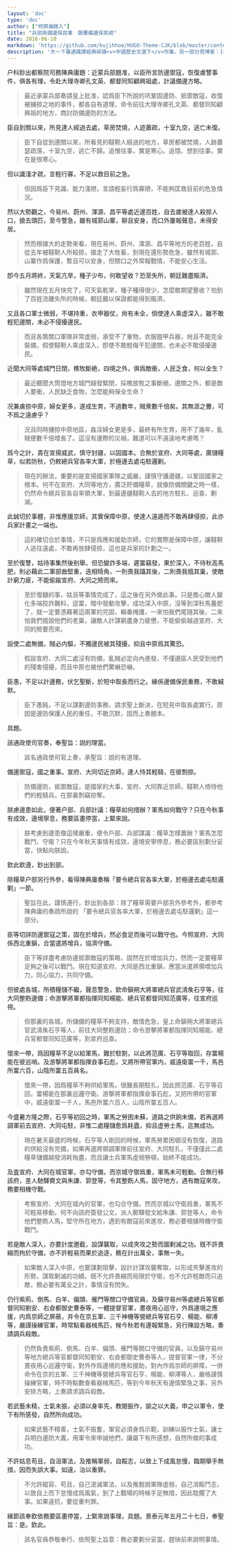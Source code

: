 ```yaml
---
layout: 'doc'
type: 'doc'
author: ["柯棋瀚錄入"]
title: "兵部爲備邊保民事　題覆備邊保民疏"
date: 2016-06-10
markdown: 'https://github.com/kujihhoe/HUGO-Theme-CJK/blob/master/content/doc/02-題覆備邊保民疏.md'
description: '大一下㫷通識課經典硏讀<v>中國歷史文選下</v>作業。另一部分見博客：[小議宣府、大同的戰略地位](/155/)。此爲句讀、翻譯部分，出自<v>明實錄</v>'
---
```


户科鈔出都察院司務陳典庸題：近蒙兵部題准，以臣所言防邊禦寇，恢復虜讐事件，俱各有理，令赴大理寺卿孔文英、都督同知顧興祖處，計議備邊方略。

> 最近承蒙兵部奏請皇上批准，認爲臣下所說的巩鞏固邊防、抵禦敵寇，收復被擄掠之地的事件，都各自有道理，命令前往大理寺卿孔文英、都督同知顧興祖的地方，商討防備邊防的方法。

臣自到關以來，所見達人經過去處，草房焚燒，人迹蕭疏，十室九空，逃亡未復。

> 臣下自從到邊關以來，所看見的韃靼人經過的地方，草房都被焚燒，人跡蕭瑟疏落，十室九空，逃亡不歸。追惟往事，實是寒心。追憶、想到往事，實在是很寒心。

但以識淺才疏，言輕行寡，不足以救目前之急。

> 但因爲臣下見識、能力淺陋，言語輕妄行爲寡陋，不能夠匡救目前的危急情況。

然以大勢觀之，今易州、蔚州、渾源、昌平等處近邊百姓，自去歲被達人殺掠人口，搶去頭匹，至今警急，雖有城郭山寨，聊且安身，而口外屢報聲息，未得安居。

> 然而根據大的走勢來看，現在易州、蔚州、渾源、昌平等地方的老百姓，自從去年被韃靼人所殺掠，搶走了大牲畜，到現在還形勢危急，雖然有城郭、山寨作爲保護，暫且可以安身，但關口之外常報戰情，不能安心生活。

卽今五月將終，天氣亢旱，種子少布，何敢望收？恐至失所，朝廷難盡賑濟。

> 雖然現在五月快完了，可天氣乾旱，種子種得很少，怎麼敢期望豐收？怕到了百姓流離失所的時候，朝廷難以保證都能得到賑濟。

又且各口軍士微弱，不堪持重，衣甲器仗，尙有未全，倘使達人乘虚深入，雖不敢輕犯邊關，未必不侵擾邊民。

> 而且各箇關口軍隊非常虛弱，承受不了重物，衣服鎧甲兵器，尙且不能完全裝備，假使韃靼人乘虛深入，卽使不敢輕侮干犯邊關，也未必不敢侵擾邊民。

近聞大同等處城門日閉，樵牧斷絶，四境之外，俱爲敵衝，人民乏食，何以全生？

> 最近聽聞大筒燈地方城門越發緊閉，採樵放牧之事斷絕，邊關之外，都是敵人要衝，人民缺乏食物，怎麼能夠保全生命？

况兼虜掠中原，婦女更多，遂成生育，不過數年，賊衆數千倍矣。其無涯之釁，可不爲之遠慮乎？

> 況且同時擄掠中原地區，姦淫婦女更是多，最終有所生育，用不了幾年，亂賊便數千倍增長了。這沒有邊際的災禍，難道可以不遠遠地考慮嗎？

爲今之計，貴在宣揚威武，慎守封疆，以固國本。合無於宣府、大同等處，廣儲糧草，似若防秋，仍敕總兵官各率大軍，於極邊去處屯駐邏剿。

> 現在的辦法，重要的是宣揚國家軍隊之威嚴，謹慎守護邊疆，以鞏固國家之根本。何不在宣府、大同等地方，廣泛貯備糧草，就像防備關鍵之時一樣，仍然命令總兵官各自率領大軍，到最邊疆韃靼人去的地方駐扎、巡查、剿滅。

此誠切於事體，非惟應援京師，其實保障中原，使達人遠遁而不敢再肆侵掠，此亦兵家計畫之一端也。

> 這的確切合於事情，不只是爲應和援助京師，它的實際是保障中原，讓韃靼人逃往遠處，不敢再放肆侵掠，這也是兵家的計劃之一。

至於復讐，姑待事集然後别舉。但恐變詐多端，遲畱竊發，果於深入，不待秋高馬肥，則必藉此二軍部曲堅重，迭相犄角，一則畏我躡其後，二則畏我搗其巢，使敵計窮力疲，不能偷踰宣府、大同之險而來。

> 至於復讎的事，姑且等事情完成了，這之後在另外做此事。只是擔心敵人變化多端狡詐難料，逗畱，暗中發動攻擊，成功深入中原，沒等到深秋馬養肥了，就一定要憑藉著這兩軍的完固，輪番掩護，一來怕我們尾隨其後，二來怕我們搗毀他們的老巢，讓敵人計謀窮盡身力疲憊，不能偷偷越過宣府、大同的險要而來。

設使二處無備，賊必内驅，不獨邊民被其殘擾，抑且中原爲其驚恐。

> 假設宣府、大同二處沒有防備，亂賊必定向內進發，不僅邊區人民受到他們的殘害侵擾，而且中原也被他們驚嚇恐嚇。

臣愚，不足以計邊務，伏乞聖斷，於短中取長而行之。緣係邊備保民重務，不敢緘默。

> 臣下愚鈍，不足以謀劃邊防事務，請求聖上斷決，在短見中取長處實行。原因是邊防保護人民的重任，不敢沉默，因而上奏題本。

具題。

該通政使司官奏，奉聖旨：説的理當。

> 該名通政使司官上奏，承聖旨：說的有道理。

備邊禦寇，國之重事。宣府、大同切近京師，達人恃其輕騎，在彼剽掠。

> 防備邊防，抵禦敵寇，是國家的大事，宣府、大同靠近京師，韃靼人倚恃他們的輕騎兵，在那裏剽竊掠奪。

朕慮邊患如此，便著户部、兵部計議：糧草如何措辦？軍馬如何戰守？只在今秋事有成效，邊境寧息，務要區畫停當，上緊來說。

> 朕考慮到邊患像這樣嚴重，便令戶部、兵部謀議：糧草怎樣置辦？軍馬怎麼戰鬥、守衛？只在今年秋天事情有成效，邊境安寧停息，務必要區别劃分妥當，快點向朕說。

欽此欽遵，鈔出到部。

除糧草户部另行外參，看得陳典庸奏稱「要令總兵官各率大軍，於極邊去處屯駐邏剿」一節。

> 聖旨在此，謹慎遵行，鈔出到各部：除了糧草需要戶部另外參考外，都參考陳典庸的奏疏所說的 「要令總兵官各率大軍，於極邊去處屯駐邏剿」這一部分。

臣等切詳防邊禦寇之策，固在於增兵，然必食足而後可以戰守也。今照宣府、大同係西北重鎭，合當遣將增兵，協濟守備。

> 臣下等詳盡考慮防邊抵禦敵寇的策略，固然在於增加兵力，然而一定要糧草足夠之後可以戰鬥。現在知道宣府、大同是西北重鎭，應當派遣將領增加兵力，同心協力，共同守備。

但彼處各城，所積糧儲不繼，聲息警急，欽命鎭朔大將軍總兵官武淸矦石亨等，往大同整飭邊備；命游擊將軍都指揮同知楊能、總兵官都督同知范廣等，往宣府巡視。

> 但那裏的各城，所儲備的糧草不夠支持，敵情危急，皇上命鎭朔大將軍總兵官武淸矦石亨等人，前往大同整飭邊防；命令游擊將軍都指揮同知楊能、總兵官都督同知范廣等，到宣府巡查。

懷來一帶，爲因糧草不足以給軍馬，難於駐劄，以此將范廣、石亨等取回，存畱楊能在彼巡哨。及游撃將軍都指揮僉事石彪，又將所帶官軍内，威遠衛畱一千，馬邑所畱六百，山陰所畱五百員名。

> 懷來一帶，因爲糧草不夠供給軍馬，很難長期駐扎，因此把范廣、石亨等召回，畱楊能在那裏巡邏守衛。游撃將軍都指揮僉事石彪，又把所帶的官軍中，威遠衛畱一千人，馬邑所畱六百人，山陰所畱五百人。

今盛暑方隆之際，石亨等初回之時，軍馬之勞困未蘇，道路之供餉未備，若再選將調軍前去宣府、大同屯駐，非惟二處糧儲愈爲耗蠹，抑且虚勞士馬，迄無成功。

> 現在暑天最盛的時候，石亨等人剛回的時候，軍馬勞累困頓沒有恢復，道路的供給沒有完備，如果再選將領調軍隊前往宣府、大同駐扎，不僅僅此二處糧草儲備越發消耗殆盡，而且讓士兵軍馬虛弱勞頓，始終不能成功。

及査宣府、大同在城官軍，亦勾守備，而京城守禦爲重，軍馬未可輕動。合無行移該府，差人馳驛賚文與朱謙、郭登等，令其整飭人馬，固守地方，遇有敵寇來攻，務要相機守戰。

> 考察宣府、大同在城內的官軍，也勾合守備，然而京城以守衛爲重，軍馬不可輕易移動。何不向該府簽發公文，派人郵驛發文給朱謙、郭登等人，命令他們整飭人馬，堅守所在地方，遇到有敵寇前來進攻，務必要根據時機守衛戰鬥。

若是敵人深入，亦要計度邀截，設謀襲取，以成夾攻之勢而圖剿滅之功。旣不許畏縮而拘於守備，亦不許輕易而果於追逐，務在計出萬全，事無一失。

> 如果敵人深入中原，也要謀劃阻擊，設計計謀攻襲奪取，以形成夾擊進攻的形勢，謀取剿滅的功績。旣不允許畏縮而局限於守衛，也不允許輕敵而只追敵，務必要有萬全之計，事情沒有閃失。

仍行紫荊、倒馬、白羊、偏頭、雁門等關口守備官員，及鎭守易州等處總兵等官都督同知劉安、右僉都御史曹泰等，一體提督官軍，晝夜用心巡守，外爲邊境之應援，内爲京師之屏蔽，并令在京五軍、三千神機等營總兵等官石亨、楊能、柳溥等，嚴謹操練官軍，時常點看器械馬匹，候今秋若有邊報緊急，另行陳設方略，奏請調兵殺敵。

> 仍然負責紫荊、倒馬、白羊、偏頭、雁門等關口守備的官員，以及鎭守易州等地方總兵等官都督同知劉安、右僉都御史曹泰等人，提督官軍一律，不分晝夜用心巡邏守衛，對外作爲邊境的應和援助，對內作爲京師的屏障，一併命令在京的五軍、三千神機等營總兵等官石亨、楊能、柳溥等人，嚴格謹慎操練官軍，時不時點數查看器械馬匹，等到今年秋天有邊情緊急之事，另外安排方略，上奏請求調兵殺敵。

若武藝未精，士氣未振，必須以身率先，教閱振作，諭之以大義，申之以軍令，使下有所感發，自然所向成功。

> 如果武藝不精善，士氣不振奮，軍官必須身爲示範，訓練以振作士氣，讓士兵明白邊防大義，用軍令來申誡他們，讓屬下有所感想，自然所做的事成功。

不許姑息苟且，自沮軍法，及推稱軍弱，自餒志，以致上下成風怠慢，臨期舉手無措，因而失誤大事。如違，治以重罪。

> 不允許縱容、苟且，自己泯滅軍法，以及推脫說軍隊虛弱，自己消餒鬥志，以致自上而下怠慢成爲風氣，到了上戰場的時候手足無措，因此耽擱了大事。如果違抗，要從重判罪。

緣節該奉欽依務要區畫停當，上緊來說事理，具題。景泰元年五月二十七日，奉聖旨：是。欽此。

> 該名官員恭敬奉行、依照聖上旨意：務必要劃分妥當，趕快前來說明事情。
